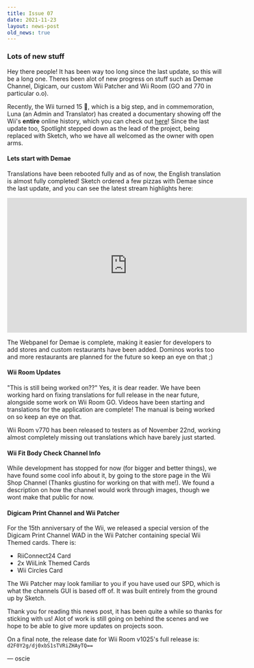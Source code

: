```yaml
---
title: Issue 07
date: 2021-11-23
layout: news-post
old_news: true
---
```


### Lots of new stuff

Hey there people! It has been way too long since the last update, so this will be a long one. Theres been alot of new progress on stuff such as Demae Channel, Digicam, our custom Wii Patcher and Wii Room (GO and 770 in particular o.o).

Recently, the Wii turned 15 🎉, which is a big step, and in commemoration, Luna (an Admin and Translator) has created a documentary showing off the Wii's **entire** online history, which you can check out [here](https://www.youtube.com/watch?v=9MNiTPYWbHQ)! Since the last update too, Spotlight stepped down as the lead of the project, being replaced with Sketch, who we have all welcomed as the owner with open arms.

#### Lets start with Demae

Translations have been rebooted fully and as of now, the English translation is almost fully completed! Sketch ordered a few pizzas with Demae since the last update, and you can see the latest stream highlights here:

<center><iframe width="560" height="315" src="https://www.youtube.com/embed/eulNR3wY5SA" title="YouTube video player" frameborder="0" allow="accelerometer; autoplay; clipboard-write; encrypted-media; gyroscope; picture-in-picture" allowfullscreen></iframe></center>

The Webpanel for Demae is complete, making it easier for developers to add stores and custom restaurants have been added. Dominos works too and more restaurants are planned for the future so keep an eye on that ;)

#### Wii Room Updates

"This is still being worked on??" Yes, it is dear reader. We have been working hard on fixing translations for full release in the near future, alongside some work on Wii Room GO. Videos have been starting and translations for the application are complete! The manual is being worked on so keep an eye on that.

Wii Room v770 has been released to testers as of November 22nd, working almost completely missing out translations which have barely just started.

#### Wii Fit Body Check Channel Info

While development has stopped for now (for bigger and better things), we have found some cool info about it, by going to the store page in the Wii Shop Channel (Thanks giustino for working on that with me!). We found a description on how the channel would work through images, though we wont make that public for now.

#### Digicam Print Channel and Wii Patcher

For the 15th anniversary of the Wii, we released a special version of the Digicam Print Channel WAD in the Wii Patcher containing special Wii Themed cards. There is:

- RiiConnect24 Card
- 2x WiiLink Themed Cards
- Wii Circles Card

The Wii Patcher may look familiar to you if you have used our SPD, which is what the channels GUI is based off of. It was built entirely from the ground up by Sketch.

Thank you for reading this news post, it has been quite a while so thanks for sticking with us! Alot of work is still going on behind the scenes and we hope to be able to give more updates on projects soon.

On a final note, the release date for Wii Room v1025's full release is: `d2F0Y2g/dj0xbS1sTVRiZHAyTQ==`

&mdash; oscie